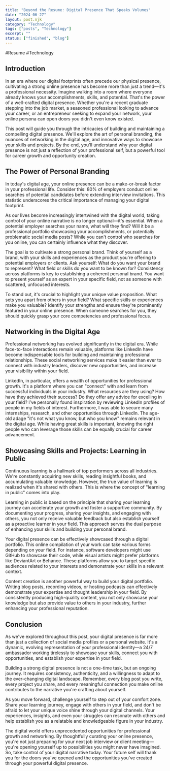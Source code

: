 ```yaml
---
title: "Beyond the Resume: Digital Presence That Speaks Volumes"
date: "2024-06-27"
layout: post.njk
category: "Technology"
tags: ["posts", "Technology"]
excerpt: ""
status: ["finished", "blog"]
---
```


#Resume #Technology

## Introduction
In an era where our digital footprints often precede our physical presence, cultivating a strong online presence has become more than just a trend—it's a professional necessity. Imagine walking into a room where everyone already knows your accomplishments, skills, and potential. That's the power of a well-crafted digital presence. Whether you're a recent graduate stepping into the job market, a seasoned professional looking to advance your career, or an entrepreneur seeking to expand your network, your online persona can open doors you didn't even know existed.

This post will guide you through the intricacies of building and maintaining a compelling digital presence. We'll explore the art of personal branding, the nuances of networking in the digital age, and innovative ways to showcase your skills and projects. By the end, you'll understand why your digital presence is not just a reflection of your professional self, but a powerful tool for career growth and opportunity creation.

## The Power of Personal Branding
In today's digital age, your online presence can be a make-or-break factor in your professional life. Consider this: 80% of employers conduct online searches of potential candidates before extending interview invitations. This statistic underscores the critical importance of managing your digital footprint.

As our lives become increasingly intertwined with the digital world, taking control of your online narrative is no longer optional—it's essential. When a potential employer searches your name, what will they find? Will it be a professional portfolio showcasing your accomplishments, or potentially problematic social media posts? While you can't control who searches for you online, you can certainly influence what they discover.

The goal is to cultivate a strong personal brand. Think of yourself as a brand, with your skills and experiences as the product you're offering to potential employers or clients. Ask yourself: What do you want your brand to represent? What field or skills do you want to be known for? Consistency across platforms is key to establishing a coherent personal brand. You want to present yourself as an expert in your specific field, not as someone with scattered, unfocused interests.

To stand out, it's crucial to highlight your unique value proposition. What sets you apart from others in your field? What specific skills or experiences make you valuable? Identify your strengths and ensure they're prominently featured in your online presence. When someone searches for you, they should quickly grasp your core competencies and professional focus.

## Networking in the Digital Age
Professional networking has evolved significantly in the digital era. While face-to-face interactions remain valuable, platforms like LinkedIn have become indispensable tools for building and maintaining professional relationships. These social networking services make it easier than ever to connect with industry leaders, discover new opportunities, and increase your visibility within your field.

LinkedIn, in particular, offers a wealth of opportunities for professional growth. It's a platform where you can "connect" with and learn from successful individuals in your industry. What resources are they using? How have they achieved their success? Do they offer any advice for excelling in your field? I’ve personally found inspiration by reviewing LinkedIn profiles of people in my fields of interest. Furthermore, I was able to secure many internships, research, and other opportunities through LinkedIn. The age-old adage "it's not what you know, but who you know" remains relevant in the digital age. While having great skills is important, knowing the right people who can leverage those skills can be equally crucial for career advancement.

## Showcasing Skills and Projects: Learning in Public
Continuous learning is a hallmark of top performers across all industries. We're constantly acquiring new skills, reading insightful books, and accumulating valuable knowledge. However, the true value of learning is realized when it's shared with others. This is where the concept of "learning in public" comes into play.

Learning in public is based on the principle that sharing your learning journey can accelerate your growth and foster a supportive community. By documenting your progress, sharing your insights, and engaging with others, you not only receive valuable feedback but also establish yourself as a proactive learner in your field. This approach serves the dual purpose of enhancing your skills and building your personal brand.

Your digital presence can be effectively showcased through a digital portfolio. This online compilation of your work can take various forms depending on your field. For instance, software developers might use GitHub to showcase their code, while visual artists might prefer platforms like DeviantArt or Behance. These platforms allow you to target specific audiences related to your interests and demonstrate your skills in a relevant context.

Content creation is another powerful way to build your digital portfolio. Writing blog posts, recording videos, or hosting podcasts can effectively demonstrate your expertise and thought leadership in your field. By consistently producing high-quality content, you not only showcase your knowledge but also provide value to others in your industry, further enhancing your professional reputation.

## Conclusion
As we've explored throughout this post, your digital presence is far more than just a collection of social media profiles or a personal website. It's a dynamic, evolving representation of your professional identity—a 24/7 ambassador working tirelessly to showcase your skills, connect you with opportunities, and establish your expertise in your field.

Building a strong digital presence is not a one-time task, but an ongoing journey. It requires consistency, authenticity, and a willingness to adapt to the ever-changing digital landscape. Remember, every blog post you write, every project you share, and every meaningful connection you make online contributes to the narrative you're crafting about yourself.

As you move forward, challenge yourself to step out of your comfort zone. Share your learning journey, engage with others in your field, and don't be afraid to let your unique voice shine through your digital channels. Your experiences, insights, and even your struggles can resonate with others and help establish you as a relatable and knowledgeable figure in your industry.

The digital world offers unprecedented opportunities for professional growth and networking. By thoughtfully curating your online presence, you're not just preparing for your next job interview or client meeting—you're opening yourself up to possibilities you might never have imagined. So, take control of your digital narrative today. Your future self will thank you for the doors you've opened and the opportunities you've created through your powerful digital presence.